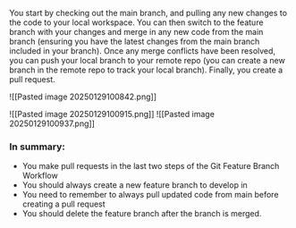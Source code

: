 You start by checking out the main branch, and pulling any new changes to the code to your local workspace. You can then switch to the feature branch with your changes and merge in any new code from the main branch (ensuring you have the latest changes from the main branch included in your branch). Once any merge conflicts have been resolved, you can push your local branch to your remote repo (you can create a new branch in the remote repo to track your local branch). Finally, you create a pull request. 

![[Pasted image 20250129100842.png]]

![[Pasted image 20250129100915.png]]
![[Pasted image 20250129100937.png]]

### In summary:
- You make pull requests in the last two steps of the Git Feature Branch Workflow
- You should always create a new feature branch to develop in
- You need to remember to always pull updated code from main before creating a pull request
- You should delete the feature branch after the branch is merged. 
